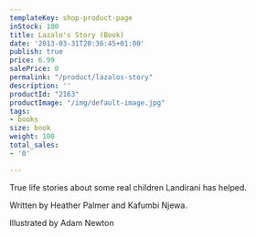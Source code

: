 ```yaml
---
templateKey: shop-product-page
inStock: 100
title: Lazalo's Story (Book)
date: '2013-03-31T20:36:45+01:00'
publish: true
price: 6.99
salePrice: 0
permalink: "/product/lazalos-story"
description: ''
productId: "2163"
productImage: "/img/default-image.jpg"
tags:
- books
size: book
weight: 100
total_sales:
- '0'

---
```

True life stories about some real children Landirani has helped.

Written by Heather Palmer and Kafumbi Njewa.

Illustrated by Adam Newton